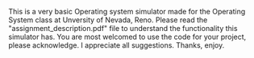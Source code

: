 This is a very basic Operating system simulator made for the Operating System class at Unversity of Nevada, Reno.
Please read the "assignment_description.pdf" file to understand the functionality this simulator has.
You are most welcomed to use the code for your project, please acknowledge.
I appreciate all suggestions.
Thanks, enjoy.

